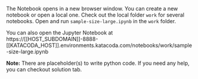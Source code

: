The Notebook opens in a new browser window. You can create a new notebook or open a local one. Check out the local folder `work` for several notebooks. Open and run `sample-size-large.ipynb` in the `work` folder.

You can also open the Jupyter Notebook at https://[[HOST_SUBDOMAIN]]-8888-[[KATACODA_HOST]].environments.katacoda.com/notebooks/work/sample-size-large.ipynb

**Note:**
There are placeholder(s) to write python code. If you need any help, you can checkout solution tab.